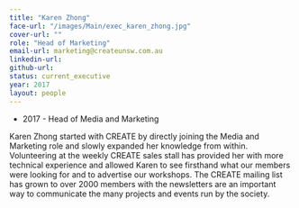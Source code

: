 ```yaml
---
title: "Karen Zhong"
face-url: "/images/Main/exec_karen_zhong.jpg"
cover-url: ""
role: "Head of Marketing"
email-url: marketing@createunsw.com.au
linkedin-url:
github-url:
status: current_executive
year: 2017
layout: people
---
```

- 2017 - Head of Media and Marketing

Karen Zhong started with CREATE by directly joining the Media and Marketing role and slowly expanded her knowledge from within. Volunteering at the weekly CREATE sales stall has provided her with more technical experience and allowed Karen to see firsthand what our members were looking for and to advertise our workshops. The CREATE mailing list has grown to over 2000 members with the newsletters are an important way to communicate the many projects and events run by the society.
